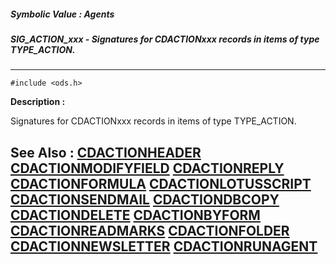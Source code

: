 ##### Symbolic Value : Agents
##### SIG_ACTION_xxx - Signatures for CDACTIONxxx records in items of type TYPE_ACTION.
---
```
#include <ods.h>
```
**Description :**

Signatures for CDACTIONxxx records in items of type TYPE_ACTION.

**See Also :**
[CDACTIONHEADER](/reference/Data/CDACTIONHEADER)
[CDACTIONMODIFYFIELD](/reference/Data/CDACTIONMODIFYFIELD)
[CDACTIONREPLY](/reference/Data/CDACTIONREPLY)
[CDACTIONFORMULA](/reference/Data/CDACTIONFORMULA)
[CDACTIONLOTUSSCRIPT](/reference/Data/CDACTIONLOTUSSCRIPT)
[CDACTIONSENDMAIL](/reference/Data/CDACTIONSENDMAIL)
[CDACTIONDBCOPY](/reference/Data/CDACTIONDBCOPY)
[CDACTIONDELETE](/reference/Data/CDACTIONDELETE)
[CDACTIONBYFORM](/reference/Data/CDACTIONBYFORM)
[CDACTIONREADMARKS](/reference/Data/CDACTIONREADMARKS)
[CDACTIONFOLDER](/reference/Data/CDACTIONFOLDER)
[CDACTIONNEWSLETTER](/reference/Data/CDACTIONNEWSLETTER)
[CDACTIONRUNAGENT](/reference/Data/CDACTIONRUNAGENT)
---
